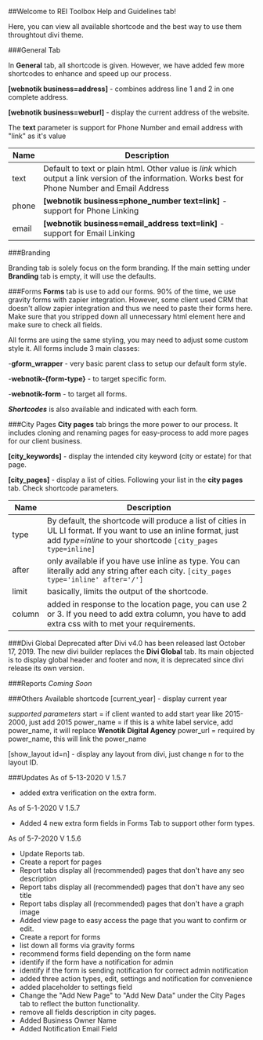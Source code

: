 ##Welcome to REI Toolbox Help and Guidelines tab!

Here, you can view all available shortcode and the best way to use them throughtout divi theme.

###General Tab

In **General** tab, all shortcode is given. However, we have added few more shortcodes to enhance and speed up our process.

**[webnotik business=address]** - combines address line 1 and 2 in one complete address.

**[webnotik business=weburl]** - display the current address of the website.

The **text** parameter is support for Phone Number and email address with "link" as it's value

Name | Description
---- | ----
text | Default to text or plain html. Other value is _link_ which output a link version of the information. Works best for Phone Number and Email Address
phone | **[webnotik business=phone_number text=link]** - support for Phone Linking
email | **[webnotik business=email_address text=link]** - support for Email Linking


###Branding

Branding tab is solely focus on the form branding. If the main setting under **Branding** tab is empty, it will use the defaults. 


###Forms
**Forms** tab is use to add our forms. 90% of the time, we use gravity forms with zapier integration. However, some client used CRM that doesn't allow zapier integration and thus we need to paste their forms here. Make sure that you stripped down all unnecessary html element here and make sure to check all fields. 

All forms are using the same styling, you may need to adjust some custom style it. All forms include 3 main classes:

-**gform_wrapper** - very basic parent class to setup our default form style.

-**webnotik-{form-type}** - to target specific form.

-**webnotik-form** - to target all forms.

_**Shortcodes**_ is also available and indicated with each form.


###City Pages
**City pages** tab brings the more power to our process. It includes cloning and renaming pages for easy-process to add more pages for our client business.

**[city_keywords]** - display the intended city keyword (city or estate) for that page.

**[city_pages]** - display a list of cities. Following your list in the **city pages** tab.
Check shortcode parameters.

Name | Description
---- | ----
type | By default, the shortcode will produce a list of cities in UL LI format. If you want to use an inline format, just add _type=inline_ to your shortcode `[city_pages type=inline]`
after | only available if you have use inline as type. You can literally add any string after each city. `[city_pages type='inline' after='/']`
limit | basically, limits the output of the shortcode.
column | added in response to the location page, you can use 2 or 3. If you need to add extra column,  you have to add extra css with to met your requirements.


###Divi Global
Deprecated after Divi v4.0 has been released last October 17, 2019. The new divi builder replaces the **Divi Global** tab. Its main objected is to display global header and footer and now, it is deprecated since divi release its own version.


###Reports
_Coming Soon_


###Others
Available shortcode
[current_year] - display current year

_supported parameters_
start = if client wanted to add start year like 2015-2000, just add 2015
power_name = if this is a white label service, add power_name, it will replace **Wenotik Digital Agency**
power_url = required by power_name, this will link the power_name

[show_layout id=n] - display any layout from divi, just change n for to the layout ID.


###Updates 
As of 5-13-2020 V 1.5.7
- added extra verification on the extra form.

As of 5-1-2020 V 1.5.7
- Added 4 new extra form fields in Forms Tab to support other form types.

As of 5-7-2020 V 1.5.6
- Update Reports tab.
- Create a report for pages
- Report tabs display all (recommended) pages that don't have any seo description
- Report tabs display all (recommended) pages that don't have any seo title
- Report tabs display all (recommended) pages that don't have a graph image
- Added view page to easy access the page that you want to confirm or edit.
- Create a report for forms
- list down all forms via gravity forms
- recommend forms field depending on the form name
- identify if the form have a notification for admin
- identify if the form is sending notification for correct admin notification
- added three action types, edit, settings and notification for convenience
- added placeholder to settings field
- Change the "Add New Page" to "Add New Data" under the City Pages tab to reflect the button functionality.
- remove all fields description in city pages.
- Added Business Owner Name
- Added Notification Email Field